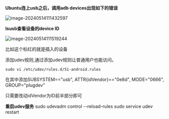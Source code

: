 **Ubuntu连上usb之后，调用adb devices出现如下的错误**

![image-20240514111432597](image-20240514111432597.png)



**lsusb查看设备的device ID**

![image-20240514111519244](image-20240514111519244.png)

比如这个标红的就是插入的设备

添加udev规则,通过添加udev规则让普通用户也能访问。

```
sudo vi /etc/udev/rules.d/51-android.rules
```

在其中添加SUBSYSTEM=="usb", ATTR{idVendor}=="0e8d", MODE="0666", GROUP="plugdev"

只需要改动idVendor为ID前半部分即可



**重启udev服务**
sudo udevadm control --reload-rules
sudo service udev restart
